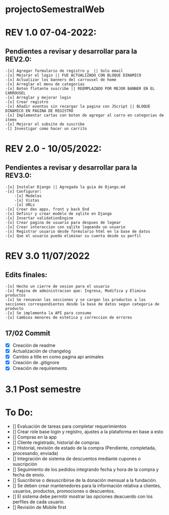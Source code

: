 # projectoSemestralWeb

# REV 1.0 07-04-2022:
## Pendientes a revisar y desarrollar para la REV2.0:
    -[x] Agregar formulario de registro y  || Solo email
    -[x] Mejorar el login || FUE ACTUALIZADO CON BLOQUE DINAMICO
    -[x] Actualizar los banners del carrousel de home
    -[x] Arreglar el menu de categorias
    -[x] Boton flotante suscribe || REEMPLAZADO POR MEJOR BANNER EN EL CARROUSEL
    -[x] Arreglar y mejorar login
    -[x] Crear registro
    -[x] Añadir eventos sin recargar la pagina con JScript || BLOQUE DINAMICO EN PAGINA DE REGISTRO
    -[x] Implementar cartas con boton de agregar al carro en categorias de items
    -[x] Mejorar el subsite de suscribe
	-[] Investigar como hacer un carrito

# REV 2.0 - 10/05/2022:
## Pendientes a revisar y desarrollar para la REV3.0:
	-[x] Instalar Django || Agregada la guia de Django.md
	-[x] Configurar: 
		-[x] Modelos
		-[x] Vistas
		-[x] URLs
	-[x] Crear dos apps, front y back End
	-[x] Definir y crear modelo de sqlite en Django
	-[x] Insertar validationEngine
	-[x] Crear pagina de usuario para despues de logear
	-[x] Crear interaccion con sqlite logeando un usuario
	-[x] Registrar usuario desde formulario html en la base de datos
	-[x] Que el usuario pueda eliminar su cuenta desde su perfil
	
# REV 3.0 11/07/2022
## Edits finales:
	-[x] Hecho un cierre de sesion para el usuario
	-[x] Pagina de administracion que: Ingresa, Modifica y Elimina productos
	-[x] Se renuevan las secciones y se cargan los productos a las secciones correspondientes desde la base de datos segun categoria de producto	
	-[x] Se implementa la API para consumo
	-[x] Cambios menores de estetica y correccion de errores

## 17/02 Commit
- [x] Creación de readme
- [x] Actualización de changelog
- [x] Cambio a title en como pagina api animales
- [x] Creación de .gitignore
- [x] Creación de requirements

# 3.1 Post semestre
# To Do:
- [] Evaluación de tareas para completar requerimientos
- [] Crear role base login y registro, ajustes a la plataforma en base a esto
- [] Compras en la app
- [] Cliente registrado, historial de compras
- [] Historial, revisión de estado de la compra (Pendiente, completada, procesando, enviada)
- [] Integración de sistema de descuentos mediante cupones o suscripción
- [] Seguimiento de los pedidos integrando fecha y hora de la compra y fecha de envio.
- [] Suscribirse o desuscribirse de la donación mensual a la fundación.
- [] Se deben crear mantenedores para la información relativa a clientes, usuarios, productos, promociones o descuentos.
- [] El sistema debe permitir mostrar las opciones deacuerdo con los perfiles de cada usuario.
- [] Revisión de Mobile first
